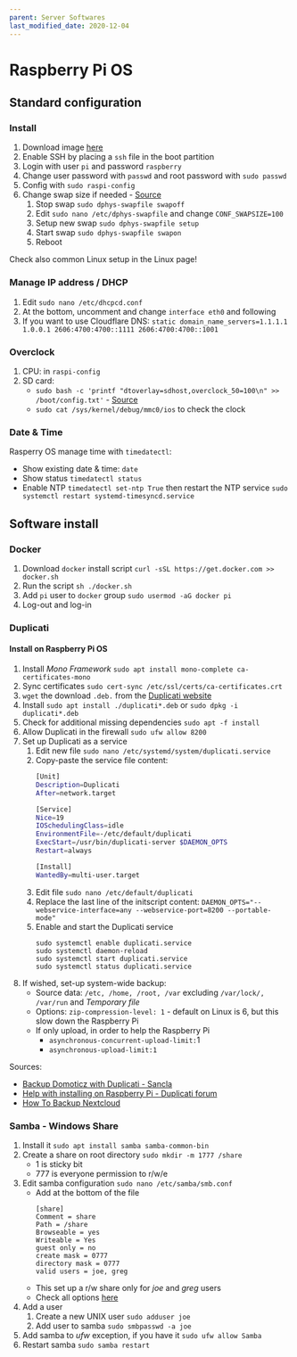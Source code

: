 ```yaml
---
parent: Server Softwares
last_modified_date: 2020-12-04
---
```


# Raspberry Pi OS

## Standard configuration

### Install

1. Download image [here](https://www.raspberrypi.org/downloads/raspberry-pi-os/)
1. Enable SSH by placing a `ssh` file in the boot partition
1. Login with user `pi` and password `raspberry`
1. Change user password with `passwd` and root password with `sudo passwd`
1. Config with `sudo raspi-config`
1. Change swap size if needed - [Source](https://pimylifeup.com/raspberry-pi-swap-file/)
    1. Stop swap `sudo dphys-swapfile swapoff`
    1. Edit `sudo nano /etc/dphys-swapfile` and change `CONF_SWAPSIZE=100`
    1. Setup new swap `sudo dphys-swapfile setup`
    1. Start swap `sudo dphys-swapfile swapon`
    1. Reboot

Check also common Linux setup in the Linux page!

### Manage IP address / DHCP

1. Edit `sudo nano /etc/dhcpcd.conf`
1. At the bottom, uncomment and change `interface eth0` and following
1. If you want to use Cloudflare DNS: `static domain_name_servers=1.1.1.1 1.0.0.1 2606:4700:4700::1111 2606:4700:4700::1001`

### Overclock

1. CPU: in `raspi-config`
1. SD card:
    * `sudo bash -c 'printf "dtoverlay=sdhost,overclock_50=100\n" >> /boot/config.txt'` - [Source](https://www.jeffgeerling.com/blog/2016/how-overclock-microsd-card-reader-on-raspberry-pi-3)
    * `sudo cat /sys/kernel/debug/mmc0/ios` to check the clock

### Date & Time

Rasperry OS manage time with `timedatectl`:

* Show existing date & time: `date`
* Show status `timedatectl status`
* Enable NTP `timedatectl set-ntp True` then restart the NTP service `sudo systemctl restart systemd-timesyncd.service`

## Software install

### Docker

1. Download `docker` install script `curl -sSL https://get.docker.com >> docker.sh`
1. Run the script `sh ./docker.sh`
1. Add `pi` user to `docker` group `sudo usermod -aG docker pi`
1. Log-out and log-in

### Duplicati

#### Install on Raspberry Pi OS

1. Install *Mono Framework* `sudo apt install mono-complete ca-certificates-mono`
1. Sync certificates `sudo cert-sync /etc/ssl/certs/ca-certificates.crt`
1. `wget` the download `.deb.` from the [Duplicati website](https://www.duplicati.com/download)
1. Install `sudo apt install ./duplicati*.deb` or `sudo dpkg -i duplicati*.deb`
1. Check for additional missing dependencies `sudo apt -f install`
1. Allow Duplicati in the firewall `sudo ufw allow 8200`
1. Set up Duplicati as a service
    1. Edit new file `sudo nano /etc/systemd/system/duplicati.service`
    1. Copy-paste the service file content:
        ```bash
        [Unit]
        Description=Duplicati
        After=network.target

        [Service]
        Nice=19
        IOSchedulingClass=idle
        EnvironmentFile=-/etc/default/duplicati
        ExecStart=/usr/bin/duplicati-server $DAEMON_OPTS
        Restart=always

        [Install]
        WantedBy=multi-user.target
        ```
    1. Edit file `sudo nano /etc/default/duplicati`
    1. Replace the last line of the initscript content: `DAEMON_OPTS="--webservice-interface=any --webservice-port=8200 --portable-mode"`
    1. Enable and start the Duplicati service
        ```
        sudo systemctl enable duplicati.service
        sudo systemctl daemon-reload
        sudo systemctl start duplicati.service	
        sudo systemctl status duplicati.service
        ```
1. If wished, set-up system-wide backup:
    * Source data: `/etc, /home, /root, /var` excluding `/var/lock/, /var/run` and *Temporary file*
    * Options: `zip-compression-level: 1` - default on Linux is 6, but this slow down the Raspberry Pi
    * If only upload, in order to help the Raspberry Pi
        * `asynchronous-concurrent-upload-limit:`1
        * `asynchronous-upload-limit:1`

Sources:

* [Backup Domoticz with Duplicati - Sancla](https://sancla.com/domoticz/how-to-backup-domoticz-with-duplicati/)
* [Help with installing on Raspberry Pi - Duplicati forum](https://forum.duplicati.com/t/help-with-installing-on-raspberry-pi/397/3?u=jonmikelv)
* [How To Backup Nextcloud](https://kevq.uk/how-to-backup-nextcloud/)

### Samba - Windows Share

1. Install it `sudo apt install samba samba-common-bin`
1. Create a share on root directory `sudo mkdir -m 1777 /share`
    * 1 is sticky bit
    * 777 is everyone permission to r/w/e
1. Edit samba configuration `sudo nano /etc/samba/smb.conf`
    * Add at the bottom of the file
        ```
        [share]
        Comment = share
        Path = /share
        Browseable = yes
        Writeable = Yes
        guest only = no
        create mask = 0777
        directory mask = 0777
        valid users = joe, greg
        ```
    * This set up a r/w share only for *joe* and *greg* users
    * Check all options [here](https://www.samba.org/samba/docs/current/man-html/smb.conf.5.html)
1. Add a user
    1. Create a new UNIX user `sudo adduser joe`
    1. Add user to samba `sudo smbpasswd -a joe`
1. Add samba to *ufw* exception, if you have it `sudo ufw allow Samba`
1. Restart samba `sudo samba restart`
